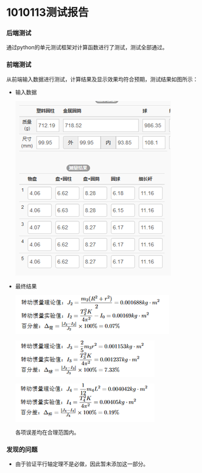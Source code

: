 # 1010113测试报告

### 后端测试

通过python的单元测试框架对计算函数进行了测试，测试全部通过。

### 前端测试

从前端输入数据进行测试，计算结果及显示效果均符合预期，测试结果如图所示：

* 输入数据

  ![输入数据](pic/1010212_input.png)

* 最终结果

  ![最终结果](pic/1010212_final1.png)

  ![最终结果](pic/1010212_final2.png)

  ![最终结果](pic/1010212_final3.png)

  各项误差均在合理范围内。

### 发现的问题

* 由于验证平行轴定理不是必做，因此暂未添加这一部分。